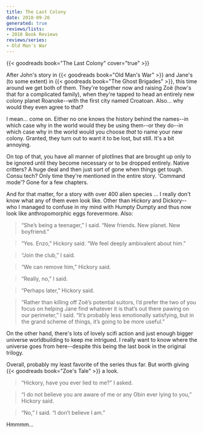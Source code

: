 ```yaml
---
title: The Last Colony
date: 2018-09-26
generated: true
reviews/lists:
- 2018 Book Reviews
reviews/series:
- Old Man's War
---
```

{{< goodreads book="The Last Colony" cover="true" >}}

After John's story in {{< goodreads book="Old Man's War" >}} and Jane's (to some extent) in {{< goodreads book="The Ghost Brigades" >}}, this time around we get both of them. They're together now and raising Zoë (how's that for a complicated family), when they're tapped to head an entirely new colony planet Roanoke--with the first city named Croatoan. Also... why would they even agree to that?  

I mean... come on. Either no one knows the history behind the names--in which case why in the world would they be using them--or they do--in which case why in the world would you choose _that_ to name your new colony. Granted, they turn out to want it to be lost, but still. It's a bit annoying.  

<!--more-->

On top of that, you have all manner of plotlines that are brought up only to be ignored until they become necessary or to be dropped entirely. Native critters? A huge deal and then just sort of gone when things get tough. Consu tech? Only time they're mentioned in the entire story. 'Command mode'? Gone for a few chapters.  

And for that matter, for a story with over 400 alien species ... I really don't know what any of them even look like. Other than Hickory and Dickory-- who I managed to confuse in my mind with Humpty Dumpty and thus now look like anthropomorphic eggs forevermore. Also:  

> “She’s being a teenager,” I said. “New friends. New planet. New boyfriend.”  

> “Yes. Enzo,” Hickory said. “We feel deeply ambivalent about him.”  

> “Join the club,” I said.  

> “We can remove him,” Hickory said.  

> “Really, no,” I said.  

> “Perhaps later,” Hickory said.  

> “Rather than killing off Zoë’s potential suitors, I’d prefer the two of you focus on helping Jane find whatever it is that’s out there pawing on our perimeter,” I said. “It’s probably less emotionally satisfying, but in the grand scheme of things, it’s going to be more useful.”  

On the other hand, there's lots of lovely scifi action and just enough bigger universe worldbuilding to keep me intrigued. I really want to know where the universe goes from here--despite this being the last book in the original trilogy.  

Overall, probably my least favorite of the series thus far. But worth giving {{< goodreads book="Zoe's Tale" >}} a look.  

> “Hickory, have you ever lied to me?” I asked.  

> “I do not believe you are aware of me or any Obin ever lying to you,” Hickory said.  

> “No,” I said. “I don’t believe I am.”  

Hmmmm...


